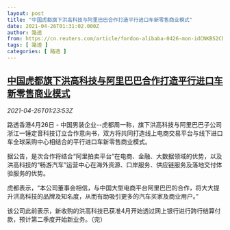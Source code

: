 ```yaml
---
layout: post
title: "中国虎都旗下洪高科技与阿里巴巴合作打造平行进口车新零售商业模式"
date: 2021-04-26T01:31:02.000Z
author: 路透
from: https://cn.reuters.com/article/fordoo-alibaba-0426-mon-idCNKBS2CD03H
tags: [ 路透 ]
categories: [ 路透 ]
---
```

<!--1619400662000-->
[中国虎都旗下洪高科技与阿里巴巴合作打造平行进口车新零售商业模式](https://cn.reuters.com/article/fordoo-alibaba-0426-mon-idCNKBS2CD03H)
------

<div>
<div><i>2021-04-26T01:23:53Z</i></div><p>路透香港4月26日 - 中国男装企业--虎都周一称，旗下洪高科技与阿里巴巴子公司浙江一锤定音科技订立合作意向书，双方将共同打造线上电商交易平台与线下进口车全球采购中心相结合的平行进口车新零售商业模式。</p><p>据公告，是次合作将结合“阿里拍卖平台”在电商、金融、大数据领域的优势，以及洪高科技的“畅游汽车”运营中心在海外资源、口岸服务、供应链服务及落地交付体验服务的优势。</p><p>虎都表示，“本公司董事会相信，与中国大型电商平台阿里巴巴的合作，将大大提升洪高科技的品牌及知名度，从而有助吸引更多的汽车买家及商业用户。”</p><p>该公司此前表示，新收购的洪高科技已获准4月开始透过网上银行进行跨行结算付款，预计第二季度开始新业务。（完）</p>
</div>
